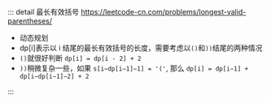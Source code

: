 ::: detail 最长有效括号 https://leetcode-cn.com/problems/longest-valid-parentheses/

- 动态规划
- dp[i]表示以 i 结尾的最长有效括号的长度，需要考虑以`()`和`))`结尾的两种情况
- `()`就很好判断 `dp[i] = dp[i - 2] + 2`
- `))`稍微复杂一些，如果 `s[i−dp[i−1]−1] = '('`, 那么 `dp[i] = dp[i−1] + dp[i−dp[i−1]−2] + 2`

:::
